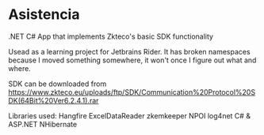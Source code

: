 # Asistencia

.NET C# App that implements Zkteco's basic SDK functionality

Usead as a learning project for Jetbrains Rider. It has broken namespaces because I moved something somewhere, it won't once I figure out what and where.

SDK can be downloaded from
https://www.zkteco.eu/uploads/ftp/SDK/Communication%20Protocol%20SDK(64Bit%20Ver6.2.4.1).rar

Libraries used:
Hangfire
ExcelDataReader
zkemkeeper
NPOI
log4net
C# & ASP.NET
NHibernate

